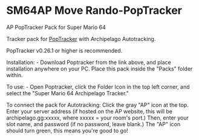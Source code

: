 # SM64AP Move Rando-PopTracker
AP PopTracker Pack for Super Mario 64

Tracker pack for [PopTracker](https://github.com/black-sliver/PopTracker/) with Archipelago Autotracking.

PopTracker v0.26.1 or higher is recommended. 

Installation:
    - Download Poptracker from the link above, and place installation anywhere on your PC. Place this pack inside the "Packs" folder within. 

To use:
    - Open Poptracker, click the Folder Icon in the top left corner, and select the "Super Mario 64 Archipelago Tracker." 

To connect the pack for Autotracking:
    Click the gray "AP" icon at the top. Enter your server address (if hosted on the AP website, this will be archipelago.gg:xxxxx, where xxxxx = your room's port.) Then, enter your slot name, and password (if no password, leave blank.) The "AP" icon should turn green, this means you're good to go!
